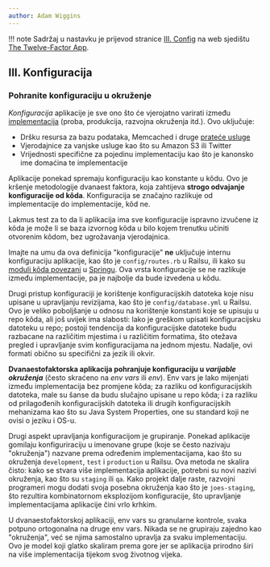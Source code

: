```yaml
---
author: Adam Wiggins
---
```


!!! note
    Sadržaj u nastavku je prijevod stranice [III. Config](https://12factor.net/config) na web sjedištu [The Twelve-Factor App](https://12factor.net/).

## III. Konfiguracija

### Pohranite konfiguraciju u okruženje

*Konfiguracija* aplikacije je sve ono što će vjerojatno varirati između [implementacija](codebase.md) (proba, produkcija, razvojna okruženja itd.). Ovo uključuje:

* Dršku resursa za bazu podataka, Memcached i druge [prateće usluge](backing-services.md)
* Vjerodajnice za vanjske usluge kao što su Amazon S3 ili Twitter
* Vrijednosti specifične za pojedinu implementaciju kao što je kanonsko ime domaćina te implementacije

Aplikacije ponekad spremaju konfiguraciju kao konstante u kôdu. Ovo je kršenje metodologije dvanaest faktora, koja zahtijeva **strogo odvajanje konfiguracije od kôda**. Konfiguracija se značajno razlikuje od implementacije do implementacije, kôd ne.

Lakmus test za to da li aplikacija ima sve konfiguracije ispravno izvučene iz kôda je može li se baza izvornog kôda u bilo kojem trenutku učiniti otvorenim kôdom, bez ugrožavanja vjerodajnica.

Imajte na umu da ova definicija "konfiguracije" **ne** uključuje internu konfiguraciju aplikacije, kao što je `config/routes.rb` u Railsu, ili kako su [moduli kôda povezani](https://docs.spring.io/spring-framework/docs/current/reference/html/core.html#beans-introduction) u [Springu](https://spring.io/). Ova vrsta konfiguracije se ne razlikuje između implementacije, pa je najbolje da bude izvedena u kôdu.

Drugi pristup konfiguraciji je korištenje konfiguracijskih datoteka koje nisu upisane u upravljanju revizijama, kao što je `config/database.yml` u Railsu. Ovo je veliko poboljšanje u odnosu na korištenje konstanti koje se upisuju u repo kôda, ali još uvijek ima slabosti: lako je greškom upisati konfiguracijsku datoteku u repo; postoji tendencija da konfiguracijske datoteke budu razbacane na različitim mjestima i u različitim formatima, što otežava pregled i upravljanje svim konfiguracijama na jednom mjestu. Nadalje, ovi formati obično su specifični za jezik ili okvir.

**Dvanaestofaktorska aplikacija pohranjuje konfiguraciju u *varijable okruženja*** (često skraćeno na *env vars* ili *env*). Env vars je lako mijenjati između implementacija bez promjene kôda; za razliku od konfiguracijskih datoteka, male su šanse da budu slučajno upisane u repo kôda; i za razliku od prilagođenih konfiguracijskih datoteka ili drugih konfiguracijskih mehanizama kao što su Java System Properties, one su standard koji ne ovisi o jeziku i OS-u.

Drugi aspekt upravljanja konfiguracijom je grupiranje. Ponekad aplikacije gomilaju konfiguriraciju u imenovane grupe (koje se često nazivaju "okruženja") nazvane prema određenim implementacijama, kao što su okruženja `development`, `test` i `production` u Railsu. Ova metoda ne skalira čisto: kako se stvara više implementacija aplikacije, potrebni su novi nazivi okruženja, kao što su `staging` ili `qa`. Kako projekt dalje raste, razvojni programeri mogu dodati svoja posebna okruženja kao što je `joes-staging`, što rezultira kombinatornom eksplozijom konfiguracije, što upravljanje implementacijama aplikacije čini vrlo krhkim.

U dvanaestofaktorskoj aplikaciji, env vars su granularne kontrole, svaka potpuno ortogonalna na druge env vars. Nikada se ne grupiraju zajedno kao "okruženja", već se njima samostalno upravlja za svaku implementaciju. Ovo je model koji glatko skaliram prema gore jer se aplikacija prirodno širi na više implementacija tijekom svog životnog vijeka.
